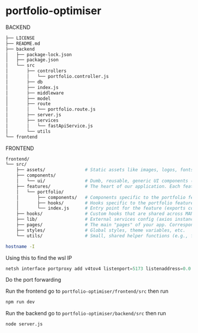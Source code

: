 # portfolio-optimiser

BACKEND

```bash
├── LICENSE
├── README.md
├── backend
│   ├── package-lock.json
│   ├── package.json
│   └── src
│       ├── controllers
│       │   └── portfolio.controller.js
│       ├── db
│       ├── index.js
│       ├── middleware
│       ├── model
│       ├── route
│       │   └── portfolio.route.js
│       ├── server.js
│       ├── services
│       │   └── fastApiService.js
│       └── utils
└── frontend
```

FRONTEND

```bash
frontend/
└── src/
    ├── assets/               # Static assets like images, logos, fonts
    ├── components/
    │   └── ui/               # Dumb, reusable, generic UI components (Button, Input, Card)
    ├── features/             # The heart of our application. Each feature gets a folder.
    │   └── portfolio/
    │       ├── components/   # Components specific to the portfolio feature
    │       ├── hooks/        # Hooks specific to the portfolio feature
    │       └── index.js      # Entry point for the feature (exports components)
    ├── hooks/                # Custom hooks that are shared across MANY features
    ├── lib/                  # External services config (axios instance) & other libraries
    ├── pages/                # The main "pages" of your app. Corresponds to a URL route.
    ├── styles/               # Global styles, theme variables, etc.
    └── utils/                # Small, shared helper functions (e.g., formatting dates)
```

```bash
hostname -I
```

Using this to find the wsl IP

```powershell
netsh interface portproxy add v4tov4 listenport=5173 listenaddress=0.0.0.0 connectport=5173 connectaddress=172.31.41.54
```

Do the port forwarding

Run the frontend
go to `portfolio-optimiser/frontend/src` then run

```bash
npm run dev
```

Run the backend
go to `portfolio-optimiser/backend/src` then run

```bash
node server.js
```
